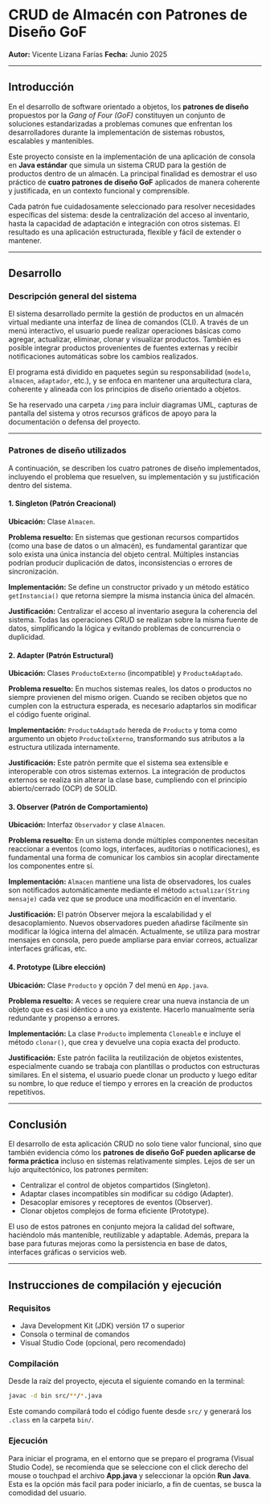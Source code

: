 # CRUD de Almacén con Patrones de Diseño GoF

**Autor:** Vicente Lizana Farías
**Fecha:** Junio 2025

---

## Introducción

En el desarrollo de software orientado a objetos, los **patrones de diseño** propuestos por la *Gang of Four (GoF)* constituyen un conjunto de soluciones estandarizadas a problemas comunes que enfrentan los desarrolladores durante la implementación de sistemas robustos, escalables y mantenibles.

Este proyecto consiste en la implementación de una aplicación de consola en **Java estándar** que simula un sistema CRUD para la gestión de productos dentro de un almacén. La principal finalidad es demostrar el uso práctico de **cuatro patrones de diseño GoF** aplicados de manera coherente y justificada, en un contexto funcional y comprensible.

Cada patrón fue cuidadosamente seleccionado para resolver necesidades específicas del sistema: desde la centralización del acceso al inventario, hasta la capacidad de adaptación e integración con otros sistemas. El resultado es una aplicación estructurada, flexible y fácil de extender o mantener.

---

## Desarrollo

### Descripción general del sistema

El sistema desarrollado permite la gestión de productos en un almacén virtual mediante una interfaz de línea de comandos (CLI). A través de un menú interactivo, el usuario puede realizar operaciones básicas como agregar, actualizar, eliminar, clonar y visualizar productos. También es posible integrar productos provenientes de fuentes externas y recibir notificaciones automáticas sobre los cambios realizados.

El programa está dividido en paquetes según su responsabilidad (`modelo`, `almacen`, `adaptador`, etc.), y se enfoca en mantener una arquitectura clara, coherente y alineada con los principios de diseño orientado a objetos.

Se ha reservado una carpeta `/img` para incluir diagramas UML, capturas de pantalla del sistema y otros recursos gráficos de apoyo para la documentación o defensa del proyecto.

---

### Patrones de diseño utilizados

A continuación, se describen los cuatro patrones de diseño implementados, incluyendo el problema que resuelven, su implementación y su justificación dentro del sistema.

#### 1. Singleton (Patrón Creacional)

**Ubicación:** Clase `Almacen`.

**Problema resuelto:** En sistemas que gestionan recursos compartidos (como una base de datos o un almacén), es fundamental garantizar que solo exista una única instancia del objeto central. Múltiples instancias podrían producir duplicación de datos, inconsistencias o errores de sincronización.

**Implementación:** Se define un constructor privado y un método estático `getInstancia()` que retorna siempre la misma instancia única del almacén.

**Justificación:** Centralizar el acceso al inventario asegura la coherencia del sistema. Todas las operaciones CRUD se realizan sobre la misma fuente de datos, simplificando la lógica y evitando problemas de concurrencia o duplicidad.

#### 2. Adapter (Patrón Estructural)

**Ubicación:** Clases `ProductoExterno` (incompatible) y `ProductoAdaptado`.

**Problema resuelto:** En muchos sistemas reales, los datos o productos no siempre provienen del mismo origen. Cuando se reciben objetos que no cumplen con la estructura esperada, es necesario adaptarlos sin modificar el código fuente original.

**Implementación:** `ProductoAdaptado` hereda de `Producto` y toma como argumento un objeto `ProductoExterno`, transformando sus atributos a la estructura utilizada internamente.

**Justificación:** Este patrón permite que el sistema sea extensible e interoperable con otros sistemas externos. La integración de productos externos se realiza sin alterar la clase base, cumpliendo con el principio abierto/cerrado (OCP) de SOLID.

#### 3. Observer (Patrón de Comportamiento)

**Ubicación:** Interfaz `Observador` y clase `Almacen`.

**Problema resuelto:** En un sistema donde múltiples componentes necesitan reaccionar a eventos (como logs, interfaces, auditorías o notificaciones), es fundamental una forma de comunicar los cambios sin acoplar directamente los componentes entre sí.

**Implementación:** `Almacen` mantiene una lista de observadores, los cuales son notificados automáticamente mediante el método `actualizar(String mensaje)` cada vez que se produce una modificación en el inventario.

**Justificación:** El patrón Observer mejora la escalabilidad y el desacoplamiento. Nuevos observadores pueden añadirse fácilmente sin modificar la lógica interna del almacén. Actualmente, se utiliza para mostrar mensajes en consola, pero puede ampliarse para enviar correos, actualizar interfaces gráficas, etc.

#### 4. Prototype (Libre elección)

**Ubicación:** Clase `Producto` y opción 7 del menú en `App.java`.

**Problema resuelto:** A veces se requiere crear una nueva instancia de un objeto que es casi idéntico a uno ya existente. Hacerlo manualmente sería redundante y propenso a errores.

**Implementación:** La clase `Producto` implementa `Cloneable` e incluye el método `clonar()`, que crea y devuelve una copia exacta del producto.

**Justificación:** Este patrón facilita la reutilización de objetos existentes, especialmente cuando se trabaja con plantillas o productos con estructuras similares. En el sistema, el usuario puede clonar un producto y luego editar su nombre, lo que reduce el tiempo y errores en la creación de productos repetitivos.

---

## Conclusión

El desarrollo de esta aplicación CRUD no solo tiene valor funcional, sino que también evidencia cómo los **patrones de diseño GoF pueden aplicarse de forma práctica** incluso en sistemas relativamente simples. Lejos de ser un lujo arquitectónico, los patrones permiten:

* Centralizar el control de objetos compartidos (Singleton).
* Adaptar clases incompatibles sin modificar su código (Adapter).
* Desacoplar emisores y receptores de eventos (Observer).
* Clonar objetos complejos de forma eficiente (Prototype).

El uso de estos patrones en conjunto mejora la calidad del software, haciéndolo más mantenible, reutilizable y adaptable. Además, prepara la base para futuras mejoras como la persistencia en base de datos, interfaces gráficas o servicios web.

---

## Instrucciones de compilación y ejecución

### Requisitos

* Java Development Kit (JDK) versión 17 o superior
* Consola o terminal de comandos
* Visual Studio Code (opcional, pero recomendado)

### Compilación

Desde la raíz del proyecto, ejecuta el siguiente comando en la terminal:

```bash
javac -d bin src/**/*.java
```

Este comando compilará todo el código fuente desde `src/` y generará los `.class` en la carpeta `bin/`.

### Ejecución

Para iniciar el programa, en el entorno que se preparo el programa (Visual Studio Code), se recomienda que se seleccione con el click derecho del mouse o touchpad el archivo **App.java** y seleccionar la opción **Run Java**. Esta es la opción más facil para poder iniciarlo, a fin de cuentas, se busca la comodidad del usuario.
